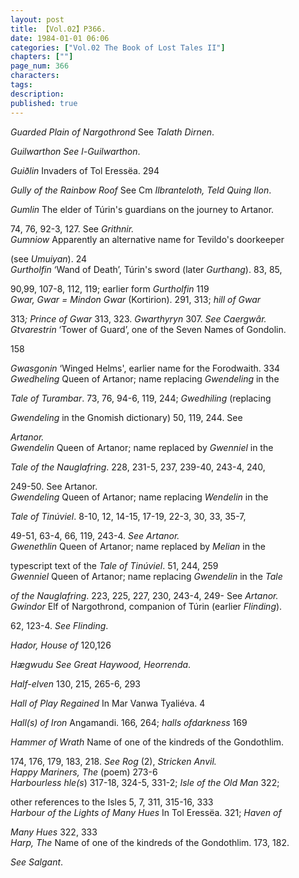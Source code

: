 ```yaml
---
layout: post
title: 【Vol.02】P366.
date: 1984-01-01 06:06
categories: ["Vol.02 The Book of Lost Tales II"]
chapters: [""]
page_num: 366
characters: 
tags: 
description: 
published: true
---
```


<p style="text-indent: 0;">
<I>Guarded Plain of Nargothrond</I> See <I>Talath Dirnen</I>.
</p>

<I>Guilwarthon See l-Guilwarthon</I>.

<I>Guiðlin</I> Invaders of Tol Eressëa. 294

<I>Gully of the Rainbow Roof</I> See Cm <I>Ilbranteloth, Teld Quing Ilon</I>.

<I>Gumlin</I> The elder of Túrin's guardians on the journey to Artanor.

74, 76, 92-3, 127. See <I>Grithnir.<BR>Gumniow</I> Apparently an alternative name for Tevildo's doorkeeper

(see <I>Umuiyan</I>). 24<BR><I>Gurtholfin</I> ‘Wand of Death’, Túrin's sword (later <I>Gurthang</I>). 83, 85,

90,99, 107-8, 112, 119; earlier form <I>Gurtholfin</I> 119<BR><I>Gwar, Gwar = Mindon Gwar</I> (Kortirion). 291, 313; <I>hill of Gwar</I>

313<I>; Prince of Gwar</I> 313, 323. <I>Gwarthyryn</I> 307. <I>See Caergwâr.<BR>Gtvarestrin</I> ‘Tower of Guard’, one of the Seven Names of Gondolin.

158

<I>Gwasgonin</I> ‘Winged Helms', earlier name for the Forodwaith. 334<BR><I>Gwedheling</I> Queen of Artanor; name replacing <I>Gwendeling</I> in the

<I>Tale of Turambar</I>. 73, 76, 94-6, 119, 244; <I>Gwedhiling</I> (replacing

<I>Gwendeling</I> in the Gnomish dictionary) 50, 119, 244. See

<I>Artanor.<BR>Gwendelin</I> Queen of Artanor; name replaced by <I>Gwenniel</I> in the

<I>Tale of the Nauglafring</I>. 228, 231-5, 237, 239-40, 243-4, 240,

249-50. See Artanor.<BR><I>Gwendeling</I> Queen of Artanor; name replacing <I>Wendelin</I> in the

<I>Tale of Tinúviel</I>. 8-10, 12, 14-15, 17-19, 22-3, 30, 33, 35-7,

49-51, 63-4, 66, 119, 243-4. <I>See Artanor.<BR>Gwenethlin</I> Queen of Artanor; name replaced by <I>Melian</I> in the

typescript text of the <I>Tale of Tinúviel</I>. 51, 244, 259<BR><I>Gwenniel</I> Queen of Artanor; name replacing <I>Gwendelin</I> in the <I>Tale</I>

<I>of the Nauglafring</I>. 223, 225, 227, 230, 243-4, 249- See <I>Artanor.<BR>Gwindor</I> Elf of Nargothrond, companion of Túrin (earlier <I>Flinding</I>).

62, 123-4. <I>See Flinding</I>.

<I>Hador, House of</I> 120,126

<I>Hægwudu See Great Haywood, Heorrenda</I>.

<I>Half-elven</I> 130, 215, 265-6, 293

<I>Hall of Play Regained</I> In Mar Vanwa Tyaliéva. 4

<I>Hall(s) of Iron</I> Angamandi. 166, 264; <I>halls ofdarkness</I> 169

<I>Hammer of Wrath</I> Name of one of the kindreds of the Gondothlim.

174, 176, 179, 183, 218. <I>See Rog</I> (2), <I>Stricken Anvil.<BR>Happy Mariners, The</I> (poem) 273-6<BR><I>Harbourless hle(s</I>) 317-18, 324-5, 331-2; <I>Isle of the Old Man</I> 322;

other references to the Isles 5, 7, 311, 315-16, 333<BR><I>Harbour of the Lights of Many Hues</I> In Tol Eressëa. 321; <I>Haven of</I>

<I>Many Hues</I> 322, 333<BR><I>Harp, The</I> Name of one of the kindreds of the Gondothlim. 173, 182.

<I>See Salgant</I>.


